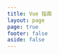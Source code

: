 ```yaml
---
title: Vue 指南
layout: page
page: true
footer: false
aside: false
---
```


<DashboardView title="Vue 指南"/>

<script setup>
  import { DashboardView } from '../components'
</script>